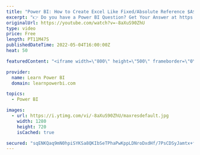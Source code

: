```yaml
---
title: "Power BI: How to Create Excel Like Fixed/Absolute Reference $A$1 in Power BI 💡"
excerpt: "👉 Do you have a Power BI Question? Get Your Answer at https://www.learnpowerbi.com/question In this Power BI Question & Answer Episode, we cover a question by Saï Equilibrio: How to Create Excel Like Fixed/Absolute Reference $A$1 in Power BI 👉 Download the Power BI file used in Video: https://web.learnpowerbi.com/download"
originalUrl: https://youtube.com/watch?v=-8aXuS90ZhU
type: video
price: Free
length: PT11M47S
publishedDateTime: 2022-05-04T16:00:00Z
heat: 50

featuredContent: "<iframe width=\"800\" height=\"500\" frameborder=\"0\" src=\"https://www.youtube.com/embed/-8aXuS90ZhU\" allow=\"accelerometer; autoplay; encrypted-media; gyroscope; picture-in-picture\" allowfullscreen></iframe>"

provider:
  name: Learn Power BI
  domain: learnpowerbi.com

topics:
  - Power BI

images:
  - url: https://i.ytimg.com/vi/-8aXuS90ZhU/maxresdefault.jpg
    width: 1280
    height: 720
    isCached: true

secured: "sqENKQaq9mN0hpiSYKSa8QKIbSeTPhaPwKppLDNroDxdHf/7PsCDSyJamtx+ffMkrDi8lfKl41Mj6II7HPegOcM+1dZcAUZ2KUTXaRvgCnNckRn9kmzOB8yYEa83owL5iHHRhfMYjzp2Qa2KdSvY2RICSclpPCkL+bzWzJ+HBL3Zes8zABMWyth51eeqvnxjrzslWRTTkl6TvnfJe7CJeJyj5+jBXDhplM/+X+13SOEROWVHwOtf10HTl6Or8nW/5Nk5vLTOEBxi8MSm7npF1m6ReYVl23FEzOz45LWwH4ZbtgrpG4zIuC8hBc4+9vNUl8fMW8YBxrSUAnaP4eTIhMwR0kpvxKe8KyyarKawq99xfqpu7sZzw0Bs78iioH3LJ+nlgRcKKkcNMI2c+z+nM+5ruA3tPmzTTAHWrgA0U1Q=;T9u11q+3JFdDX1NxFIjyZw=="
---
```


